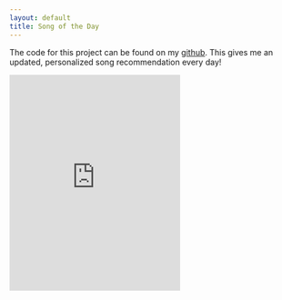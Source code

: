 ```yaml
---
layout: default
title: Song of the Day
---
```


The code for this project can be found on my [github](http://github.com/jonathoma/songoftheday). This gives me an updated, personalized song recommendation every day!

<iframe src="https://open.spotify.com/embed?uri=spotify:track:5FAN3M34V4lID5m39SIYDZ" width="300" height="380" frameborder="0" allowtransparency="true"></iframe>
